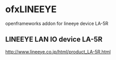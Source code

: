 # ofxLINEEYE
openframeworks addon for lineeye device LA-5R

## LINEEYE LAN IO device LA-5R
http://www.lineeye.co.jp/html/product_LA-5R.html

